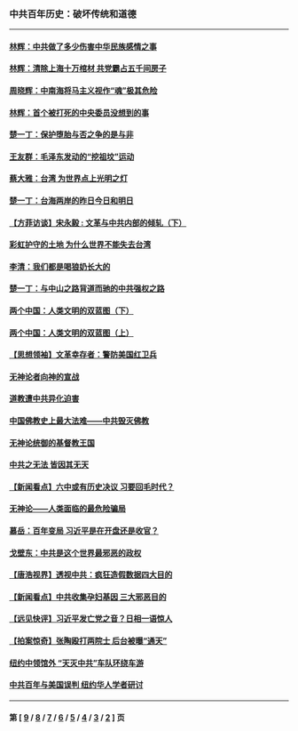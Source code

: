 ### 中共百年历史：破坏传统和道德
---
#### [林辉：中共做了多少伤害中华民族感情之事](../../pages/nf1176114/n14070968.md?09280430) 
#### [林辉：清除上海十万棺材 共党霸占五千间房子](../../pages/nf1176114/n14033735.md?09280430) 
#### [周晓辉：中南海将马主义视作“魂”极其危险](../../pages/nf1176114/n14026892.md?09280430) 
#### [林辉：首个被打死的中央委员没想到的事](../../pages/nf1176114/n13987400.md?09280430) 
#### [楚一丁：保护堕胎与否之争的是与非](../../pages/nf1176114/n13815642.md?09280430) 
#### [王友群：毛泽东发动的“挖祖坟”运动](../../pages/nf1176114/n13723639.md?09280430) 
#### [蔡大雅：台湾 为世界点上光明之灯](../../pages/nf1176114/n13531530.md?09280430) 
#### [楚一丁：台海两岸的昨日今日和明日](../../pages/nf1176114/n13531468.md?09280430) 
#### [【方菲访谈】宋永毅 : 文革与中共内部的倾轧（下）](../../pages/nf1176114/n13486836.md?09280430) 
#### [彩虹护守的土地 为什么世界不能失去台湾](../../pages/nf1176114/n13476849.md?09280430) 
#### [李清：我们都是喝狼奶长大的](../../pages/nf1176114/n13471478.md?09280430) 
#### [楚一丁：与中山之路背道而驰的中共强权之路](../../pages/nf1176114/n13437270.md?09280430) 
#### [两个中国：人类文明的双蓝图（下）](../../pages/nf1176114/n13423132.md?09280430) 
#### [两个中国：人类文明的双蓝图（上）](../../pages/nf1176114/n13422687.md?09280430) 
#### [【思想领袖】文革幸存者：警防美国红卫兵](../../pages/nf1176114/n13339289.md?09280430) 
#### [无神论者向神的宣战](../../pages/nf1176114/n13281535.md?09280430) 
#### [道教遭中共异化迫害](../../pages/nf1176114/n13281463.md?09280430) 
#### [中国佛教史上最大法难——中共毁灭佛教](../../pages/nf1176114/n13281397.md?09280430) 
#### [无神论统御的基督教王国](../../pages/nf1176114/n13281280.md?09280430) 
#### [中共之无法 皆因其无天](../../pages/nf1176114/n13281088.md?09280430) 
#### [【新闻看点】六中或有历史决议 习要回毛时代？](../../pages/nf1176114/n13222895.md?09280430) 
#### [无神论——人类面临的最危险骗局](../../pages/nf1176114/n13196137.md?09280430) 
#### [慕岳：百年变局 习近平是在开盘还是收官？](../../pages/nf1176114/n13206516.md?09280430) 
#### [戈壁东：中共是这个世界最邪恶的政权](../../pages/nf1176114/n13085641.md?09280430) 
#### [【唐浩视界】透视中共：疯狂造假数据四大目的](../../pages/nf1176114/n13080590.md?09280430) 
#### [【新闻看点】中共收集孕妇基因 三大邪恶目的](../../pages/nf1176114/n13077182.md?09280430) 
#### [【远见快评】习近平发亡党之音？日相一语惊人](../../pages/nf1176114/n13074809.md?09280430) 
#### [【拍案惊奇】张陶殴打两院士 后台被曝“通天”](../../pages/nf1176114/n13070496.md?09280430) 
#### [纽约中领馆外 “天灭中共”车队环绕车游](../../pages/nf1176114/n13070693.md?09280430) 
#### [中共百年与美国误判 纽约华人学者研讨](../../pages/nf1176114/n13067969.md?09280430) 

---
#### 第 [ [9](./9.md?09280430) / [8](./8.md?09280430) / [7](./7.md?09280430) / [6](./6.md?09280430) / [5](./5.md?09280430) / [4](./4.md?09280430) / [3](./3.md?09280430) / [2](./2.md?09280430) ] 页

